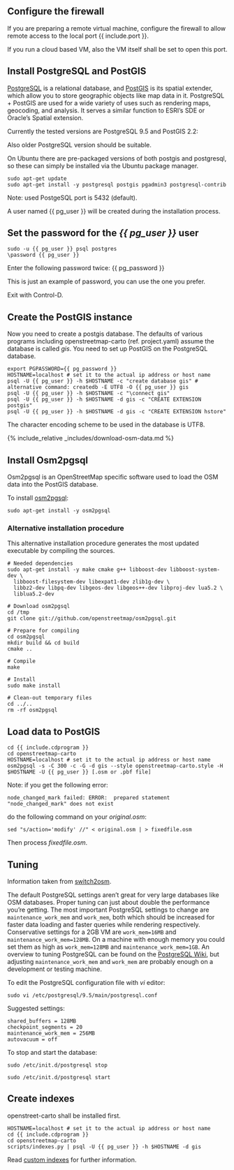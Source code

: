 ## Configure the firewall

If you are preparing a remote virtual machine, configure the firewall to allow remote access to the local port {{ include.port }}.

If you run a cloud based VM, also the VM itself shall be set to open this port.

## Install PostgreSQL and PostGIS

[PostgreSQL](https://www.postgresql.org/) is a relational database, and [PostGIS](http://postgis.net/) is its spatial extender, which allow you to store geographic objects like map data in it. PostgreSQL + PostGIS are used for a wide variety of uses such as rendering maps, geocoding, and analysis. It serves a similar function to ESRI’s SDE or Oracle’s Spatial extension.

Currently the tested versions are PostgreSQL 9.5 and PostGIS 2.2:

Also older PostgreSQL version should be suitable.

On Ubuntu there are pre-packaged versions of both postgis and postgresql, so these can simply be installed via the Ubuntu package manager.

```
sudo apt-get update
sudo apt-get install -y postgresql postgis pgadmin3 postgresql-contrib
```

Note: used PostgeSQL port is 5432 (default).

A user named {{ pg_user }} will be created during the installation process.

## Set the password for the *{{ pg_user }}* user

```
sudo -u {{ pg_user }} psql postgres
\password {{ pg_user }}
```

Enter the following password twice: {{ pg_password }}

This is just an example of password, you can use the one you prefer.

Exit with Control-D.

## Create the PostGIS instance

Now you need to create a postgis database. The defaults of various programs including openstreetmap-carto (ref. project.yaml) assume the database is called *gis*. You need to set up PostGIS on the PostgreSQL database.

```
export PGPASSWORD={{ pg_password }}
HOSTNAME=localhost # set it to the actual ip address or host name
psql -U {{ pg_user }} -h $HOSTNAME -c "create database gis" # alternative command: createdb -E UTF8 -O {{ pg_user }} gis
psql -U {{ pg_user }} -h $HOSTNAME -c "\connect gis"
psql -U {{ pg_user }} -h $HOSTNAME -d gis -c "CREATE EXTENSION postgis"
psql -U {{ pg_user }} -h $HOSTNAME -d gis -c "CREATE EXTENSION hstore"
```

The character encoding scheme to be used in the database is UTF8.

{% include_relative _includes/download-osm-data.md %}

## Install Osm2pgsql

Osm2pgsql is an OpenStreetMap specific software used to load the OSM data into the PostGIS database.

To install [osm2pgsql](https://wiki.openstreetmap.org/wiki/Osm2pgsql):

    sudo apt-get install -y osm2pgsql

### Alternative installation procedure

This alternative installation procedure generates the most updated executable by compiling the sources.

```
# Needed dependencies
sudo apt-get install -y make cmake g++ libboost-dev libboost-system-dev \
  libboost-filesystem-dev libexpat1-dev zlib1g-dev \
  libbz2-dev libpq-dev libgeos-dev libgeos++-dev libproj-dev lua5.2 \
  liblua5.2-dev

# Download osm2pgsql
cd /tmp
git clone git://github.com/openstreetmap/osm2pgsql.git 

# Prepare for compiling
cd osm2pgsql
mkdir build && cd build
cmake ..

# Compile
make

# Install
sudo make install

# Clean-out temporary files
cd ../..
rm -rf osm2pgsql
```

## Load data to PostGIS

```
cd {{ include.cdprogram }}
cd openstreetmap-carto
HOSTNAME=localhost # set it to the actual ip address or host name
osm2pgsql -s -C 300 -c -G -d gis --style openstreetmap-carto.style -H $HOSTNAME -U {{ pg_user }} [.osm or .pbf file]
```

Note: if you get the following error:

```
node_changed_mark failed: ERROR:  prepared statement "node_changed_mark" does not exist
```

do the following command on your *original.osm*:

```
sed "s/action='modify' //" < original.osm | > fixedfile.osm
```

Then process *fixedfile.osm*.

## Tuning

Information taken from [switch2osm](https://switch2osm.org/loading-osm-data).

The default PostgreSQL settings aren’t great for very large databases like OSM databases. Proper tuning can just about double the performance you’re getting. The most important PostgreSQL settings to change are `maintenance_work_mem` and `work_mem`, both which should be increased for faster data loading and faster queries while rendering respectively. Conservative settings for a 2GB VM are `work_mem=16MB` and `maintenance_work_mem=128MB`. On a machine with enough memory you could set them as high as `work_mem=128MB` and `maintenance_work_mem=1GB`. An overview to tuning PostgreSQL can be found on the [PostgreSQL Wiki](https://wiki.postgresql.org/wiki/Tuning_Your_PostgreSQL_Server), but adjusting `maintenance_work_mem` and `work_mem` are probably enough on a development or testing machine.

To edit the PostgreSQL configuration file with *vi* editor:

    sudo vi /etc/postgresql/9.5/main/postgresql.conf

Suggested settings:

    shared_buffers = 128MB
    checkpoint_segments = 20
    maintenance_work_mem = 256MB
    autovacuum = off

To stop and start the database:

    sudo /etc/init.d/postgresql stop

    sudo /etc/init.d/postgresql start

## Create indexes

openstreet-carto shall be installed first.

```
HOSTNAME=localhost # set it to the actual ip address or host name
cd {{ include.cdprogram }}
cd openstreetmap-carto
scripts/indexes.py | psql -U {{ pg_user }} -h $HOSTNAME -d gis
```

Read [custom indexes](https://github.com/gravitystorm/openstreetmap-carto/blob/master/INSTALL.md#custom-indexes) for further information.